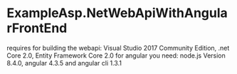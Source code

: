 # ExampleAsp.NetWebApiWithAngularFrontEnd
requires for building the webapi: Visual Studio 2017 Community Edition, .net Core 2.0, Entity Framework Core 2.0
for angular you need: node.js Version 8.4.0, angular 4.3.5 and angular cli 1.3.1
